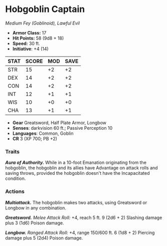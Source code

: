 # Hobgoblin Captain

*Medium Fey (Goblinoid), Lawful Evil*

- **Armor Class:** 17
- **Hit Points:** 58 (9d8 + 18)
- **Speed:** 30 ft.
- **Initiative**: +4 (14)

|STAT|SCORE|MOD|SAVE|
| --- | --- | --- | ---- |
| STR | 15 | +2 | +2 |
| DEX | 14 | +2 | +2 |
| CON | 14 | +2 | +2 |
| INT | 12 | +1 | +1 |
| WIS | 10 | +0 | +0 |
| CHA | 13 | +1 | +1 |

- **Gear** Greatsword, Half Plate Armor, Longbow
- **Senses**: darkvision 60 ft.; Passive Perception 10
- **Languages**: Common, Goblin
- **CR** 3 (XP 700; PB +2)

### Traits

***Aura of Authority.*** While in a 10-foot Emanation originating from the hobgoblin, the hobgoblin and its allies have Advantage on attack rolls and saving throws, provided the hobgoblin doesn't have the Incapacitated condition.


### Actions

***Multiattack.*** The hobgoblin makes two attacks, using Greatsword or Longbow in any combination.

***Greatsword.*** *Melee Attack Roll:* +4, reach 5 ft. 9 (2d6 + 2) Slashing damage plus 3 (1d6) Poison damage.

***Longbow.*** *Ranged Attack Roll:* +4, range 150/600 ft. 6 (1d8 + 2) Piercing damage plus 5 (2d4) Poison damage.
